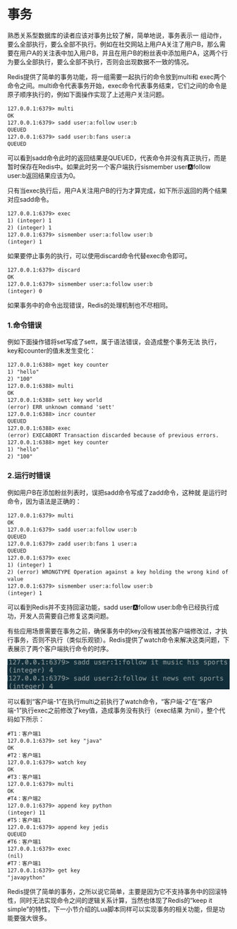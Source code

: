 # 事务

熟悉关系型数据库的读者应该对事务比较了解，简单地说，事务表示一 组动作，要么全部执行，要么全部不执行。例如在社交网站上用户A关注了用户B，那么需要在用户A的关注表中加入用户B，并且在用户B的粉丝表中添加用户A，这两个行为要么全部执行，要么全部不执行，否则会出现数据不一致的情况。

Redis提供了简单的事务功能，将一组需要一起执行的命令放到multi和 exec两个命令之间。multi命令代表事务开始，exec命令代表事务结束，它们之间的命令是原子顺序执行的，例如下面操作实现了上述用户关注问题。

```text
127.0.0.1:6379> multi
OK
127.0.0.1:6379> sadd user:a:follow user:b
QUEUED
127.0.0.1:6379> sadd user:b:fans user:a
QUEUED
```

可以看到sadd命令此时的返回结果是QUEUED，代表命令并没有真正执行，而是暂时保存在Redis中。如果此时另一个客户端执行sismember user:a:follow user:b返回结果应该为0。

只有当exec执行后，用户A关注用户B的行为才算完成，如下所示返回的两个结果对应sadd命令。

```text
127.0.0.1:6379> exec
1) (integer) 1
2) (integer) 1
127.0.0.1:6379> sismember user:a:follow user:b
(integer) 1
```

如果要停止事务的执行，可以使用discard命令代替exec命令即可。

```text
127.0.0.1:6379> discard
OK
127.0.0.1:6379> sismember user:a:follow user:b
(integer) 0
```

如果事务中的命令出现错误，Redis的处理机制也不尽相同。

### 1.命令错误

例如下面操作错将set写成了sett，属于语法错误，会造成整个事务无法 执行，key和counter的值未发生变化：

```text
127.0.0.1:6388> mget key counter
1) "hello"
2) "100"
127.0.0.1:6388> multi
OK
127.0.0.1:6388> sett key world
(error) ERR unknown command 'sett'
127.0.0.1:6388> incr counter
QUEUED
127.0.0.1:6388> exec
(error) EXECABORT Transaction discarded because of previous errors.
127.0.0.1:6388> mget key counter
1) "hello"
2) "100"
```

### 2.运行时错误

例如用户B在添加粉丝列表时，误把sadd命令写成了zadd命令，这种就 是运行时命令，因为语法是正确的：

```text
127.0.0.1:6379> multi
OK
127.0.0.1:6379> sadd user:a:follow user:b
QUEUED
127.0.0.1:6379> zadd user:b:fans 1 user:a
QUEUED
127.0.0.1:6379> exec
1) (integer) 1
2) (error) WRONGTYPE Operation against a key holding the wrong kind of value
127.0.0.1:6379> sismember user:a:follow user:b
(integer) 1
```

可以看到Redis并不支持回滚功能，sadd user:a:follow user:b命令已经执行成功，开发人员需要自己修复这类问题。

有些应用场景需要在事务之前，确保事务中的key没有被其他客户端修改过，才执行事务，否则不执行（类似乐观锁）。Redis提供了watch命令来解决这类问题，下表展示了两个客户端执行命令的时序。

![](../../.gitbook/assets/image%20%2857%29.png)

可以看到“客户端-1”在执行multi之前执行了watch命令，“客户端-2”在“客户端-1”执行exec之前修改了key值，造成事务没有执行（exec结果 为nil），整个代码如下所示：

```text
#T1：客户端1
127.0.0.1:6379> set key "java"
OK
#T2：客户端1
127.0.0.1:6379> watch key
OK
#T3：客户端1
127.0.0.1:6379> multi
OK
#T4：客户端2
127.0.0.1:6379> append key python
(integer) 11
#T5：客户端1
127.0.0.1:6379> append key jedis
QUEUED
#T6：客户端1
127.0.0.1:6379> exec
(nil)
#T7：客户端1
127.0.0.1:6379> get key
"javapython"
```

Redis提供了简单的事务，之所以说它简单，主要是因为它不支持事务中的回滚特性，同时无法实现命令之间的逻辑关系计算，当然也体现了Redis的“keep it simple”的特性，下一小节介绍的Lua脚本同样可以实现事务的相关功能，但是功能要强大很多。

